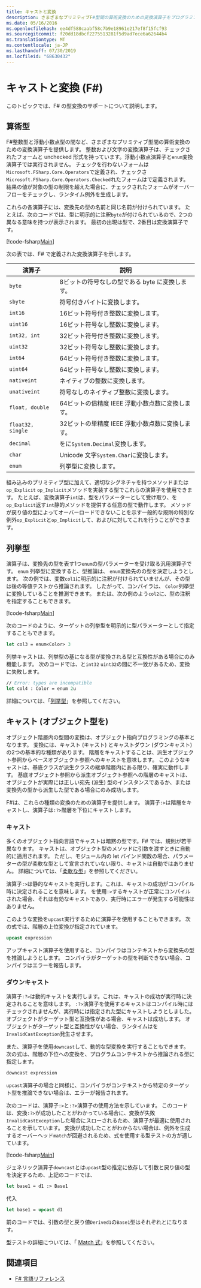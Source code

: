 ```yaml
---
title: キャストと変換
description: さまざまなプリミティブF#型間の算術変換のための変換演算子をプログラミング言語がどのように提供するかについて説明します。
ms.date: 05/16/2016
ms.openlocfilehash: ee4df588caabf58c7b9e18961e217ef8f15fcf93
ms.sourcegitcommit: f20dd18dbcf2275513281f5d9ad7ece6a62644b4
ms.translationtype: MT
ms.contentlocale: ja-JP
ms.lasthandoff: 07/30/2019
ms.locfileid: "68630432"
---
```

# <a name="casting-and-conversions-f"></a>キャストと変換 (F#)

このトピックでは、F# の型変換のサポートについて説明します。

## <a name="arithmetic-types"></a>算術型

F#整数型と浮動小数点型の間など、さまざまなプリミティブ型間の算術変換のための変換演算子を提供します。 整数および文字の変換演算子は、チェックされたフォームと unchecked 形式を持っています。浮動小数点演算子と`enum`変換演算子では実行されません。 チェックを行わないフォームは`Microsoft.FSharp.Core.Operators`で定義され、チェックさ`Microsoft.FSharp.Core.Operators.Checked`れたフォームはで定義されます。 結果の値が対象の型の制限を超えた場合に、チェックされたフォームがオーバーフローをチェックし、ランタイム例外を生成します。

これらの各演算子には、変換先の型の名前と同じ名前が付けられています。 たとえば、次のコードでは、型に明示的に注釈`byte`が付けられているので、2つの異なる意味を持つが表示されます。 最初の出現は型で、2番目は変換演算子です。

[!code-fsharp[Main](~/samples/snippets/fsharp/lang-ref-2/snippet4401.fs)]

次の表では、F# で定義された変換演算子を示します。

|演算子|説明|
|--------|-----------|
|`byte`|8ビットの符号なしの型である byte に変換します。|
|`sbyte`|符号付きバイトに変換します。|
|`int16`|16ビット符号付き整数に変換します。|
|`uint16`|16ビット符号なし整数に変換します。|
|`int32, int`|32ビット符号付き整数に変換します。|
|`uint32`|32ビット符号なし整数に変換します。|
|`int64`|64ビット符号付き整数に変換します。|
|`uint64`|64ビット符号なし整数に変換します。|
|`nativeint`|ネイティブの整数に変換します。|
|`unativeint`|符号なしのネイティブ整数に変換します。|
|`float, double`|64ビットの倍精度 IEEE 浮動小数点数に変換します。|
|`float32, single`|32ビットの単精度 IEEE 浮動小数点数に変換します。|
|`decimal`|をに`System.Decimal`変換します。|
|`char`|Unicode 文字`System.Char`に変換します。|
|`enum`|列挙型に変換します。|

組み込みのプリミティブ型に加えて、適切なシグネチャを持つメソッドまたは`op_Explicit` `op_Implicit`メソッドを実装する型でこれらの演算子を使用できます。 たとえば、変換演算子`int`は、型をパラメーターとして受け取り、を`op_Explicit`返す`int`静的メソッドを提供する任意の型で動作します。 メソッドが戻り値の型によってオーバーロードできないことを示す一般的な規則の特別な例外`op_Explicit`と`op_Implicit`して、およびに対してこれを行うことができます。

## <a name="enumerated-types"></a>列挙型

演算子は、変換先の型を表す1つ`enum`の型パラメーターを受け取る汎用演算子です。 `enum` 列挙型に変換すると、型推論は、 `enum`変換先のの型を決定しようとします。 次の例では、変数`col1`に明示的に注釈が付けられていませんが、その型は後の等値テストから推論されます。 したがって、コンパイラは、 `Color`列挙型に変換していることを推測できます。 または、次の例のよう`col2`に、型の注釈を指定することもできます。

[!code-fsharp[Main](~/samples/snippets/fsharp/lang-ref-2/snippet4402.fs)]

次のコードのように、ターゲットの列挙型を明示的に型パラメーターとして指定することもできます。

```fsharp
let col3 = enum<Color> 3
```

列挙キャストは、列挙型の基になる型が変換される型と互換性がある場合にのみ機能します。 次のコードでは、と`int32` `uint32`の間に不一致があるため、変換に失敗します。

```fsharp
// Error: types are incompatible
let col4 : Color = enum 2u
```

詳細については、「[列挙型](enumerations.md)」を参照してください。

## <a name="casting-object-types"></a>キャスト (オブジェクト型を)

オブジェクト階層内の型間の変換は、オブジェクト指向プログラミングの基本となります。 変換には、キャスト (キャスト) とキャストダウン (ダウンキャスト) の2つの基本的な種類があります。 階層をキャストすることは、派生オブジェクト参照からベースオブジェクト参照へのキャストを意味します。 このようなキャストは、基底クラスが派生クラスの継承階層内にある限り、確実に動作します。 基底オブジェクト参照から派生オブジェクト参照への階層のキャストは、オブジェクトが実際には正しい宛先 (派生) 型のインスタンスであるか、または変換先の型から派生した型である場合にのみ成功します。

F#は、これらの種類の変換のための演算子を提供します。 演算子`:>`は階層をキャストし、演算子は`:?>`階層を下位にキャストします。

### <a name="upcasting"></a>キャスト

多くのオブジェクト指向言語でキャストは暗黙の型です。F# では、規則が若干異なります。 キャストは、オブジェクト型のメソッドに引数を渡すときに自動的に適用されます。 ただし、モジュール内の let バインド関数の場合、パラメーターの型が柔軟な型として宣言されていない限り、キャストは自動ではありません。 詳細については、「[柔軟な型](flexible-Types.md)」を参照してください。

演算子`:>`は静的なキャストを実行します。これは、キャストの成功がコンパイル時に決定されることを意味します。 を使用`:>`するキャストが正常にコンパイルされた場合、それは有効なキャストであり、実行時にエラーが発生する可能性はありません。

このような変換を`upcast`実行するために演算子を使用することもできます。 次の式では、階層の上位変換が指定されています。

```fsharp
upcast expression
```

アップキャスト演算子を使用すると、コンパイラはコンテキストから変換先の型を推論しようとします。 コンパイラがターゲットの型を判断できない場合、コンパイラはエラーを報告します。

### <a name="downcasting"></a>ダウンキャスト

演算子`:?>`は動的キャストを実行します。これは、キャストの成功が実行時に決定されることを意味します。 `:?>`演算子を使用するキャストはコンパイル時にはチェックされませんが、実行時には指定された型にキャストしようとしました。 オブジェクトがターゲット型と互換性がある場合、キャストは成功します。 オブジェクトがターゲット型と互換性がない場合、ランタイムはを`InvalidCastException`発生させます。

また、演算子を使用`downcast`して、動的な型変換を実行することもできます。 次の式は、階層の下位への変換を、プログラムコンテキストから推論される型に指定します。

```fsharp
downcast expression
```

`upcast`演算子の場合と同様に、コンパイラがコンテキストから特定のターゲット型を推論できない場合は、エラーが報告されます。

次のコードは、演算子`:>`と`:?>`演算子の使用方法を示しています。 このコードは、変換`:?>`が成功したことがわかっている場合に、変換が失敗`InvalidCastException`した場合にスローされるため、演算子が最適に使用されることを示しています。 変換が成功したことがわからない場合は、例外を生成するオーバーヘッド`match`が回避されるため、式を使用する型テストの方が適しています。

[!code-fsharp[Main](~/samples/snippets/fsharp/lang-ref-2/snippet4403.fs)]

ジェネリック演算子`downcast`とは`upcast`型の推定に依存して引数と戻り値の型を決定するため、上記のコードでは、

```fsharp
let base1 = d1 :> Base1
```

代入

```fsharp
let base1 = upcast d1
```

前のコードでは、引数の型と戻り値`Derived1`の`Base1`型はそれぞれとになります。

型テストの詳細については、「 [Match 式](match-Expressions.md)」を参照してください。

## <a name="see-also"></a>関連項目

- [F# 言語リファレンス](index.md)
